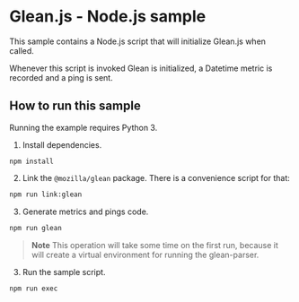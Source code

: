 # Glean.js - Node.js sample

This sample contains a Node.js script that will initialize Glean.js when called.

Whenever this script is invoked Glean is initialized,
a Datetime metric is recorded and a ping is sent.

## How to run this sample

Running the example requires Python 3.

1. Install dependencies.

```
npm install
```

2. Link the `@mozilla/glean` package. There is a convenience script for that:

```bash
npm run link:glean
```

3. Generate metrics and pings code.

```bash
npm run glean
```

> **Note** This operation will take some time on the first run, because it will create a virtual environment for running the glean-parser.

3. Run the sample script.

```bash
npm run exec
```
